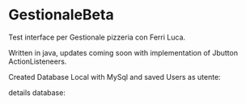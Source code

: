 # GestionaleBeta
Test interface per Gestionale pizzeria con Ferri Luca.

Written in java, updates coming soon with implementation of Jbutton ActionListeneers.

Created Database Local with MySql and saved Users as utente:

details database:
